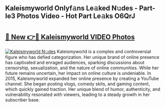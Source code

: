 ## Kaleismyworld Onlyf𝚊ns Le𝚊ked N𝚞des - Part-Ie3 Photos Video - Hot Part Le𝚊ks O6QrJ

# <h2><a href="http://ab98252.deff.icu/?id=Kaleismyworld">🔗 New 👉🔴 Kaleismyworld VIDEO Photos</a></h2>

[![Kaleismyworld N𝚞des](https://i.imgur.com/rIISA9y.gif)](http://ab98252.deff.icu/?id=Kaleismyworld)
Kaleismyworld is a complex and controversial figure who has defied categorization. Her unique brand of online presence has captivated and enraged audiences, sparking discussions about censorship, sexualization, and the nature of online communities. While her future remains uncertain, her impact on online culture is undeniable. In 2015, Kaleismyworld expanded her online presence by creating a YouTube channel. She began posting vlogs, comedy skits, and gaming content, which quickly gained traction. Her unique blend of humor, authenticity, and vulnerability resonated with viewers, leading to a steady growth in her subscriber base.
